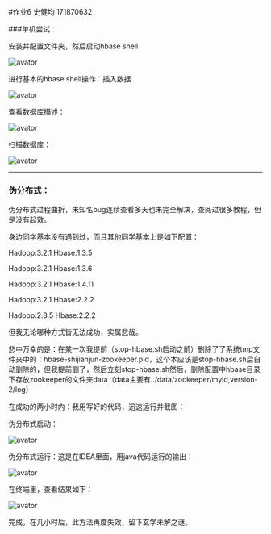 #作业6 史健均 171870632

###单机尝试：

安装并配置文件夹，然后启动hbase shell

![avator](/Users/shijianjun/学习资料/金融大数据处理/作业/作业6/单机启动hbase.png)

进行基本的hbase shell操作：插入数据

![avator](/Users/shijianjun/学习资料/金融大数据处理/作业/作业6/单机插入数据.png)

查看数据库描述：

![avator](/Users/shijianjun/学习资料/金融大数据处理/作业/作业6/单机描述数据库.png)

扫描数据库：

![avator](/Users/shijianjun/学习资料/金融大数据处理/作业/作业6/单机扫描数据库.png)

---

### 伪分布式：

伪分布式过程曲折，未知名bug连续查看多天也未完全解决，查阅过很多教程，但是没有起效。

身边同学基本没有遇到过，而且其他同学基本上是如下配置：

Hadoop:3.2.1 Hbase:1.3.5

Hadoop:3.2.1 Hbase:1.3.6

Hadoop:3.2.1 Hbase:1.4.11

Hadoop:3.2.1 Hbase:2.2.2

Hadoop:2.8.5 Hbase:2.2.2

但我无论哪种方式皆无法成功，实属悲哉。

悲中万幸的是：在某一次我提前（stop-hbase.sh启动之前）删除了了系统tmp文件夹中的：hbase-shijianjun-zookeeper.pid，这个本应该是stop-hbase.sh后自动删除的，但我提前删了，然后立刻stop-hbase.sh然后，删除配置中hbase目录下存放zookeeper的文件夹data（data主要有../data/zookeeper/myid,version-2/log）

在成功的两小时内：我用写好的代码，迅速运行并截图：

伪分布式启动：

![avator](/Users/shijianjun/学习资料/金融大数据处理/作业/作业6/伪分布式启动.png)

伪分布式运行：这是在IDEA里面，用java代码运行的输出：

![avator](/Users/shijianjun/学习资料/金融大数据处理/作业/作业6/伪分布式结果.png)

在终端里，查看结果如下：

![avator](/Users/shijianjun/学习资料/金融大数据处理/作业/作业6/伪分布式查看结果表.png)

完成，在几小时后，此方法再度失效，留下玄学未解之谜。